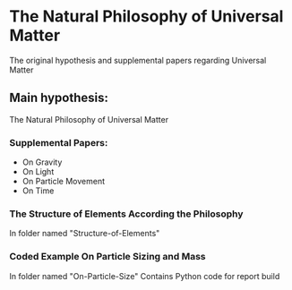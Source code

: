 # The Natural Philosophy of Universal Matter
  The original hypothesis and supplemental papers regarding Universal Matter

## Main hypothesis:
  The Natural Philosophy of Universal Matter

### Supplemental Papers:
* On Gravity
* On Light
* On Particle Movement
* On Time

### The Structure of Elements According the Philosophy
  In folder named "Structure-of-Elements"
  
### Coded Example On Particle Sizing and Mass
  In folder named "On-Particle-Size"
  Contains Python code for report build
